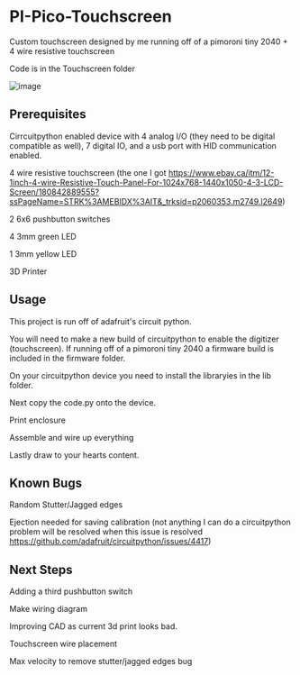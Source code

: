 
# PI-Pico-Touchscreen


Custom touchscreen designed by me running off of a pimoroni tiny 2040 + 4 wire resistive touchscreen

Code is in the Touchscreen folder

![image](https://user-images.githubusercontent.com/36164850/111360370-09d88080-8663-11eb-9af8-aa87849c462b.png)


## Prerequisites

Cirrcuitpython enabled device with 4 analog I/O (they need to be digital compatible as well), 7 digital IO, and a usb port with HID communication enabled.

4 wire resistive touchscreen (the one I got https://www.ebay.ca/itm/12-1inch-4-wire-Resistive-Touch-Panel-For-1024x768-1440x1050-4-3-LCD-Screen/180842889555?ssPageName=STRK%3AMEBIDX%3AIT&_trksid=p2060353.m2749.l2649)

2 6x6 pushbutton switches

4 3mm green LED

1 3mm yellow LED

3D Printer

## Usage

This project is run off of adafruit's circuit python. 

You will need to make a new build of circuitpython to enable the digitizer (touchscreen). If running off of a pimoroni tiny 2040 a firmware build is included in the firmware folder.

On your circuitpython device you need to install the libraryies in the lib folder. 

Next copy the code.py onto the device.

Print enclosure

Assemble and wire up everything

Lastly draw to your hearts content.

## Known Bugs

Random Stutter/Jagged edges

Ejection needed for saving calibration (not anything I can do a circuitpython problem will be resolved when this issue is resolved https://github.com/adafruit/circuitpython/issues/4417)

## Next Steps

Adding a third pushbutton switch

Make wiring diagram

Improving CAD as current 3d print looks bad.

Touchscreen wire placement

Max velocity to remove stutter/jagged edges bug
